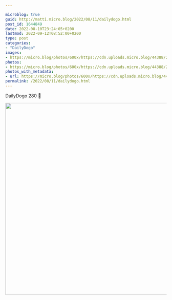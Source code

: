 ```yaml
---

microblog: true
guid: http://matti.micro.blog/2022/08/11/dailydogo.html
post_id: 1644849
date: 2022-08-10T23:24:05+0200
lastmod: 2022-09-12T08:52:00+0200
type: post
categories:
- "DailyDogo"
images:
- https://micro.blog/photos/600x/https://cdn.uploads.micro.blog/44388/2022/26c9ec7dc7.jpg
photos:
- https://micro.blog/photos/600x/https://cdn.uploads.micro.blog/44388/2022/26c9ec7dc7.jpg
photos_with_metadata:
- url: https://micro.blog/photos/600x/https://cdn.uploads.micro.blog/44388/2022/26c9ec7dc7.jpg
permalink: /2022/08/11/dailydogo.html
---
```

DailyDogo 280 🐶

<img src="https://micro.blog/photos/600x/https://blog.martin-haehnel.de/uploads/2022/26c9ec7dc7.jpg" width="600" height="600" alt="" />

